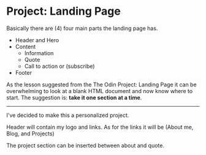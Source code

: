 # Project: Landing Page
Basically there are (4) four main parts the landing page has.

- Header and Hero
- Content
    - Information
    - Quote
    - Call to action or (subscribe)
- Footer

As the lesson suggested from the The Odin Project: Landing Page it can be overwhelming to look at a blank HTML document and now know where
to start. The suggestion is: **take it one section at a time**.


---

I've decided to make this a personalized project.

Header will contain my logo and links. As for the links it will be (About me, Blog, and Projects)

The project section can be inserted between about and quote.

